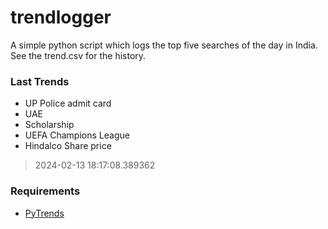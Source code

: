 # trendlogger
A simple python script which logs the top five searches of the day in India.<br>See the trend.csv for the history.<br>

<!-- Last Trends -->
### Last Trends
* UP Police admit card
* UAE
* Scholarship
* UEFA Champions League
* Hindalco Share price
> 2024-02-13 18:17:08.389362

<!-- Requirements -->
### Requirements
* [PyTrends](https://github.com/dreyco676/pytrends)
